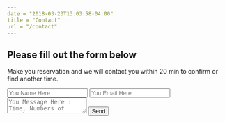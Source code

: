 ```yaml
---
date = "2018-03-23T13:03:58-04:00"
title = "Contact"
url = "/contact"
---
```


## Please fill out the form below

Make you reservation and we will contact you within 20 min to confirm or find another time.

<form name="contact">
    <input type="text" placeholder="You Name Here" name="name" >
    <input type="email" placeholder="You Email Here" name="email" >
    <textarea placeholder="You Message Here : Time, Numbers of people, ..." name="message" ></textarea>
    <button>Send</button>
</form>